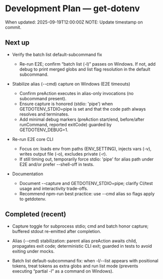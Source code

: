 # Development Plan — get-dotenv

When updated: 2025-09-19T12:00:00Z
NOTE: Update timestamp on commit.

## Next up

- Verify the batch list default-subcommand fix
  - Re-run E2E; confirm “batch list (-l)” passes on Windows. If not, add
    debug to print merged globs and list flag resolution in the default
    subcommand.

- Stabilize alias (--cmd) capture on Windows (E2E timeouts)
  - Confirm preAction executes in alias-only invocations (no subcommand present).
  - Ensure capture is honored (stdio: 'pipe') when GETDOTENV_STDIO=pipe is set
    and that the code path always resolves and terminates.
  - Add minimal debug markers (preAction start/end, before/after runCommand,
    reported exitCode) guarded by GETDOTENV_DEBUG=1.

- Re-run E2E core CLI
  - Focus on: loads env from paths (ENV_SETTING), injects vars (-v), writes
    output file (-o), excludes private (-r).
  - If still timing out, temporarily force stdio: 'pipe' for alias path under
    E2E and/or prefer --shell-off in tests.

- Documentation
  - Document --capture and GETDOTENV_STDIO=pipe; clarify CI/test usage and
    interactivity trade-offs.
  - Recommend npm-run best practice: use --cmd alias so flags apply to getdotenv.

## Completed (recent)

- Capture toggle for subprocess stdio; cmd and batch honor capture; buffered
  stdout re-emitted after completion.

- Alias (--cmd) stabilization: parent alias preAction awaits child, propagates
  exit code; deterministic CLI exit; guarded in tests to avoid exiting under
  mocks.

- Batch list default-subcommand fix: when -l/--list appears with positional
  tokens, treat tokens as extra globs and run list mode (prevents executing
  “partial -l” as a command on Windows).
